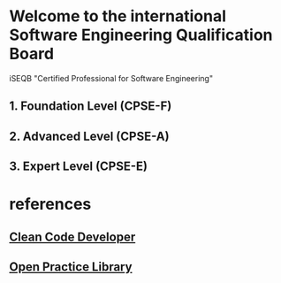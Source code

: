 # Welcome to the international Software Engineering Qualification Board

iSEQB "Certified Professional for Software Engineering"

## 1. Foundation Level (CPSE-F)
## 2. Advanced Level (CPSE-A)
## 3. Expert Level (CPSE-E)

# references

## [Clean Code Developer](https://clean-code-developer.com)
## [Open Practice Library](https://openpracticelibrary.com)
